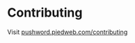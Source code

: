 # Contributing

Visit [pushword.piedweb.com/contributing](https://pushword.piedweb.com/contributing)
